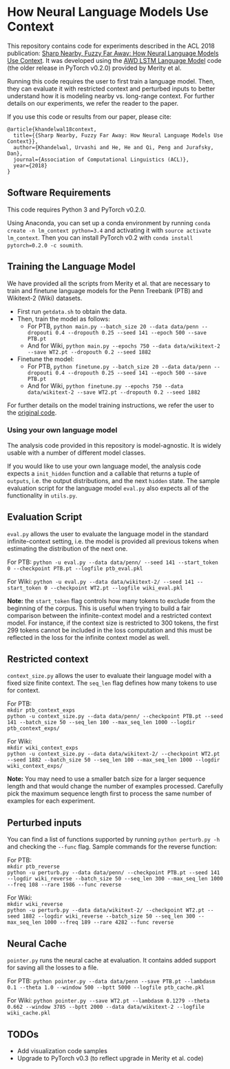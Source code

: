 # How Neural Language Models Use Context

This repository contains code for experiments described in the ACL 2018 publication: [Sharp Nearby, Fuzzy Far Away: How Neural Language Models Use Context](https://arxiv.org/abs/1805.04623). It was developed using the [AWD LSTM Language Model](https://github.com/salesforce/awd-lstm-lm/tree/bf0742cab41d8bf4cd817acfe7e5e0cbff4131ba) code (the older release in PyTorch v0.2.0) provided by Merity et al. 

Running this code requires the user to first train a language model. Then, they can evaluate it with restricted context and perturbed inputs to better understand how it is modeling nearby vs. long-range context. For further details on our experiments, we refer the reader to the paper.

If you use this code or results from our paper, please cite:

```
@article{khandelwal18context,
  title={{Sharp Nearby, Fuzzy Far Away: How Neural Language Models Use Context}},
  author={Khandelwal, Urvashi and He, He and Qi, Peng and Jurafsky, Dan},
  journal={Association of Computational Linguistics (ACL)},
  year={2018}
}
```

## Software Requirements

This code requires Python 3 and PyTorch v0.2.0. 

Using Anaconda, you can set up a conda environment by running `conda create -n lm_context python=3.4` and activating it with `source activate lm_context`. Then you can install PyTorch v0.2 with `conda install pytorch=0.2.0 -c soumith`.

## Training the Language Model

We have provided all the scripts from Merity et al. that are necessary to train and finetune language models for the Penn Treebank (PTB) and Wikitext-2 (Wiki) datasets.

+ First run `getdata.sh` to obtain the data.
+ Then, train the model as follows:
  + For PTB, `python main.py --batch_size 20 --data data/penn --dropouti 0.4 --dropouth 0.25 --seed 141 --epoch 500 --save PTB.pt`
  + And for Wiki, `python main.py --epochs 750 --data data/wikitext-2 --save WT2.pt --dropouth 0.2 --seed 1882`
+ Finetune the model:
  + For PTB, `python finetune.py --batch_size 20 --data data/penn --dropouti 0.4 --dropouth 0.25 --seed 141 --epoch 500 --save PTB.pt`
  + And for Wiki, `python finetune.py --epochs 750 --data data/wikitext-2 --save WT2.pt --dropouth 0.2 --seed 1882`

For further details on the model training instructions, we refer the user to the [original code](https://github.com/salesforce/awd-lstm-lm/tree/bf0742cab41d8bf4cd817acfe7e5e0cbff4131ba).

### Using your own language model

The analysis code provided in this repository is model-agnostic. It is widely usable with a number of different model classes.

If you would like to use your own language model, the analysis code expects a `init_hidden` function and a callable that returns a tuple of `outputs`, i.e. the output distributions, and the next `hidden` state. The sample evaluation script for the language model `eval.py` also expects all of the functionality in `utils.py`.

## Evaluation Script

`eval.py` allows the user to evaluate the language model in the standard infinite-context setting, i.e. the model is provided all previous tokens when estimating the distribution of the next one.

For PTB: `python -u eval.py --data data/penn/ --seed 141 --start_token 0 --checkpoint PTB.pt --logfile ptb_eval.pkl`

For Wiki: `python -u eval.py --data data/wikitext-2/ --seed 141 --start_token 0 --checkpoint WT2.pt --logfile wiki_eval.pkl`

**Note:** the `start_token` flag controls how many tokens to exclude from the beginning of the corpus. This is useful when trying to build a fair comparison between the infinite-context model and a restricted context model. For instance, if the context size is restricted to 300 tokens, the first 299 tokens cannot be included in the loss computation and this must be reflected in the loss for the infinite context model as well.

## Restricted context

`context_size.py` allows the user to evaluate their language model with a fixed size finite context. The `seq_len` flag defines how many tokens to use for context.

For PTB:  
`mkdir ptb_context_exps`  
`python -u context_size.py --data data/penn/ --checkpoint PTB.pt --seed 141 --batch_size 50 --seq_len 100 --max_seq_len 1000 --logdir ptb_context_exps/`

For Wiki:  
`mkdir wiki_context_exps`  
`python -u context_size.py --data data/wikitext-2/ --checkpoint WT2.pt --seed 1882 --batch_size 50 --seq_len 100 --max_seq_len 1000 --logdir wiki_context_exps/`

**Note:** You may need to use a smaller batch size for a larger sequence length and that would change the number of examples processed. Carefully pick the maximum sequence length first to process the same number of examples for each experiment.

## Perturbed inputs

You can find a list of functions supported by running `python perturb.py -h` and checking the `--func` flag. Sample commands for the reverse function:

For PTB:  
`mkdir ptb_reverse`  
`python -u perturb.py --data data/penn/ --checkpoint PTB.pt --seed 141 --logdir wiki_reverse --batch_size 50 --seq_len 300 --max_seq_len 1000 --freq 108 --rare 1986 --func reverse`

For Wiki:  
`mkdir wiki_reverse`  
`python -u perturb.py --data data/wikitext-2/ --checkpoint WT2.pt --seed 1882 --logdir wiki_reverse --batch_size 50 --seq_len 300 --max_seq_len 1000 --freq 189 --rare 4282 --func reverse`

## Neural Cache

`pointer.py` runs the neural cache at evaluation. It contains added support for saving all the losses to a file.

For PTB: `python pointer.py --data data/penn --save PTB.pt --lambdasm 0.1 --theta 1.0 --window 500 --bptt 5000 --logfile ptb_cache.pkl`

For Wiki: `python pointer.py --save WT2.pt --lambdasm 0.1279 --theta 0.662 --window 3785 --bptt 2000 --data data/wikitext-2 --logfile wiki_cache.pkl`

## TODOs

+ Add visualization code samples
+ Upgrade to PyTorch v0.3 (to reflect upgrade in Merity et al. code)
